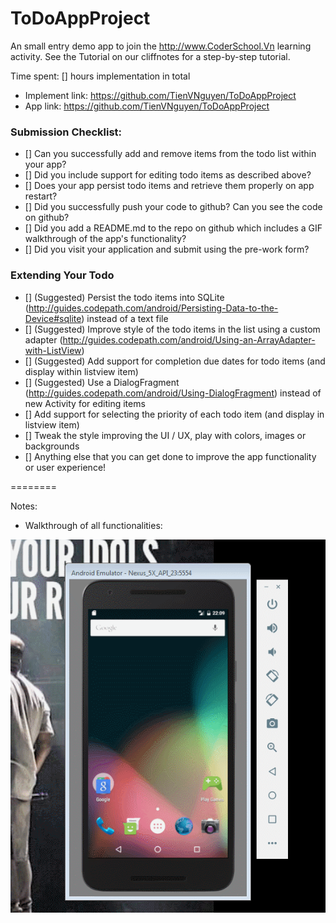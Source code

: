 ToDoAppProject
========

An small entry demo app to join the http://www.CoderSchool.Vn learning activity. See the Tutorial on our cliffnotes for a step-by-step tutorial.

Time spent: [] hours implementation in total
- Implement link: https://github.com/TienVNguyen/ToDoAppProject
- App link: https://github.com/TienVNguyen/ToDoAppProject

### Submission Checklist:
* [] Can you successfully add and remove items from the todo list within your app?
* [] Did you include support for editing todo items as described above?
* [] Does your app persist todo items and retrieve them properly on app restart?
* [] Did you successfully push your code to github? Can you see the code on github?
* [] Did you add a README.md to the repo on github which includes a GIF walkthrough of the app's functionality?
* [] Did you visit your application and submit using the pre-work form?

### Extending Your Todo
* [] (Suggested) Persist the todo items into SQLite (http://guides.codepath.com/android/Persisting-Data-to-the-Device#sqlite) instead of a text file
* [] (Suggested) Improve style of the todo items in the list using a custom adapter (http://guides.codepath.com/android/Using-an-ArrayAdapter-with-ListView)
* [] (Suggested) Add support for completion due dates for todo items (and display within listview item)
* [] (Suggested) Use a DialogFragment (http://guides.codepath.com/android/Using-DialogFragment) instead of new Activity for editing items
* [] Add support for selecting the priority of each todo item (and display in listview item)
* [] Tweak the style improving the UI / UX, play with colors, images or backgrounds
* [] Anything else that you can get done to improve the app functionality or user experience!

========

Notes:
- Walkthrough of all functionalities:

![Video Walkthrough](to_do_app_project.gif)
